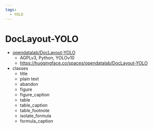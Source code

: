 ```yaml
---
tags:
  - YOLO
---
```


# DocLayout-YOLO

- [opendatalab/DocLayout-YOLO](https://github.com/opendatalab/DocLayout-YOLO)
  - AGPLv3, Python, YOLOv10
  - https://huggingface.co/spaces/opendatalab/DocLayout-YOLO
- classes
  - title
  - plain text
  - abandon
  - figure
  - figure_caption
  - table
  - table_caption
  - table_footnote
  - isolate_formula
  - formula_caption

